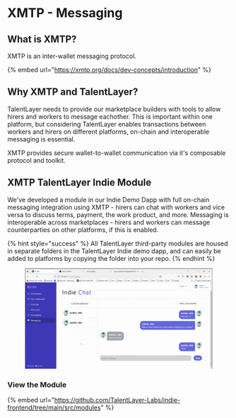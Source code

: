 # XMTP - Messaging

## What is XMTP?

XMTP is an inter-wallet messaging protocol.

{% embed url="https://xmtp.org/docs/dev-concepts/introduction" %}

## Why XMTP and TalentLayer?

TalentLayer needs to provide our marketplace builders with tools to allow hirers and workers to message eachother. This is important within one platform, but considering TalentLayer enables transactions between workers and hirers on different platforms, on-chain and interoperable messaging is essential.&#x20;

XMTP provides secure wallet-to-wallet communication via it's composable protocol and toolkit.&#x20;

## XMTP TalentLayer Indie Module

We've developed a module in our Indie Demo Dapp with full on-chain messaging integration using XMTP - hirers can chat with workers and vice versa to discuss terms, payment, the work product, and more. Messaging is interoperable across marketplaces - hirers and workers can message counterparties on other platforms, if this is enabled.

{% hint style="success" %}
All TalentLayer third-party modules are housed in separate folders in the TalentLayer Indie demo dapp, and can easily be added to platforms by copying the folder into your repo.&#x20;
{% endhint %}

<figure><img src="../.gitbook/assets/Screen Shot 2023-05-07 at 10.45.19 AM.png" alt=""><figcaption></figcaption></figure>

### View the Module

{% embed url="https://github.com/TalentLayer-Labs/indie-frontend/tree/main/src/modules" %}
